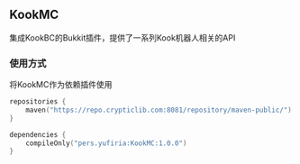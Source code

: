 ## KookMC

集成KookBC的Bukkit插件，提供了一系列Kook机器人相关的API

### 使用方式

将KookMC作为依赖插件使用

```kotlin
repositories {
    maven("https://repo.crypticlib.com:8081/repository/maven-public/")
}

dependencies {
    compileOnly("pers.yufiria:KookMC:1.0.0")
}
```